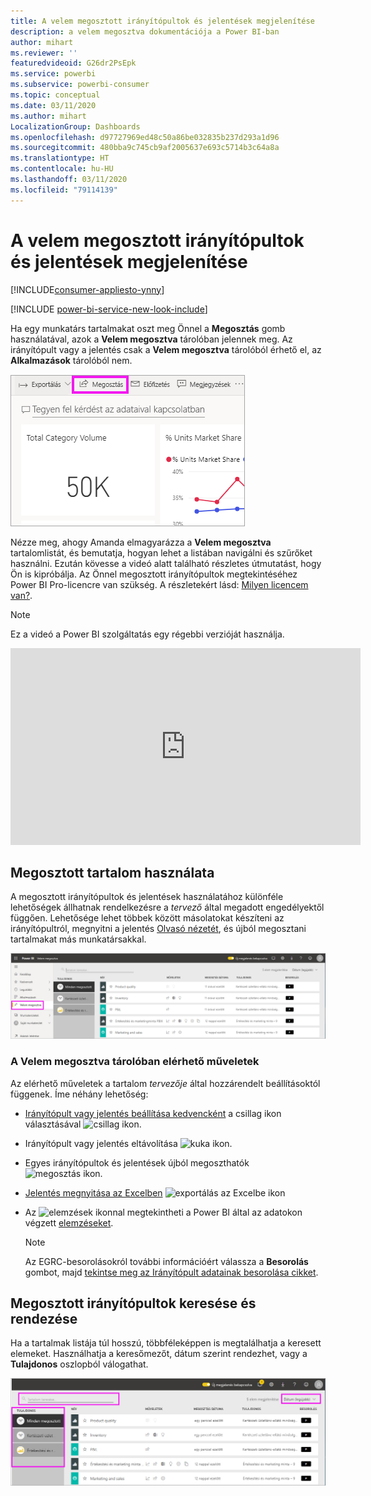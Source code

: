 ```yaml
---
title: A velem megosztott irányítópultok és jelentések megjelenítése
description: a velem megosztva dokumentációja a Power BI-ban
author: mihart
ms.reviewer: ''
featuredvideoid: G26dr2PsEpk
ms.service: powerbi
ms.subservice: powerbi-consumer
ms.topic: conceptual
ms.date: 03/11/2020
ms.author: mihart
LocalizationGroup: Dashboards
ms.openlocfilehash: d97727969ed48c50a86be032835b237d293a1d96
ms.sourcegitcommit: 480bba9c745cb9af2005637e693c5714b3c64a8a
ms.translationtype: HT
ms.contentlocale: hu-HU
ms.lasthandoff: 03/11/2020
ms.locfileid: "79114139"
---
```

# <a name="display-the-dashboards-and-reports-that-have-been-shared-with-me"></a>A velem megosztott irányítópultok és jelentések megjelenítése

[!INCLUDE[consumer-appliesto-ynny](../includes/consumer-appliesto-ynny.md)]

[!INCLUDE [power-bi-service-new-look-include](../includes/power-bi-service-new-look-include.md)]

Ha egy munkatárs tartalmakat oszt meg Önnel a **Megosztás** gomb használatával, azok a **Velem megosztva** tárolóban jelennek meg. Az irányítópult vagy a jelentés csak a **Velem megosztva** tárolóból érhető el, az **Alkalmazások** tárolóból nem.

![Megosztás ikon](./media/end-user-shared-with-me/power-bi-share-dashboard.png)

Nézze meg, ahogy Amanda elmagyarázza a **Velem megosztva** tartalomlistát, és bemutatja, hogyan lehet a listában navigálni és szűrőket használni. Ezután kövesse a videó alatt található részletes útmutatást, hogy Ön is kipróbálja. Az Önnel megosztott irányítópultok megtekintéséhez Power BI Pro-licencre van szükség. A részletekért lásd: [Milyen licencem van?](end-user-license.md).
    

> [!NOTE]
> Ez a videó a Power BI szolgáltatás egy régebbi verzióját használja.
    

<iframe width="560" height="315" src="https://www.youtube.com/embed/G26dr2PsEpk" frameborder="0" allowfullscreen></iframe>

## <a name="interact-with-shared-content"></a>Megosztott tartalom használata

A megosztott irányítópultok és jelentések használatához különféle lehetőségek állhatnak rendelkezésre a *tervező* által megadott engedélyektől függően. Lehetősége lehet többek között másolatokat készíteni az irányítópultról, megnyitni a jelentés [Olvasó nézetét](end-user-reading-view.md), és újból megosztani tartalmakat más munkatársakkal.

![A Velem megosztva tároló](./media/end-user-shared-with-me/power-bi-shared.png)

### <a name="actions-available-from-the-shared-with-me-container"></a>A **Velem megosztva** tárolóban elérhető műveletek
Az elérhető műveletek a tartalom *tervezője* által hozzárendelt beállításoktól függenek. Íme néhány lehetőség:
* [Irányítópult vagy jelentés beállítása kedvencként](end-user-favorite.md) a csillag ikon választásával ![csillag ikon](./media/end-user-shared-with-me/power-bi-star-icon.png).
* Irányítópult vagy jelentés eltávolítása  ![kuka ikon](./media/end-user-shared-with-me/power-bi-delete-icon.png).
* Egyes irányítópultok és jelentések újból megoszthatók  ![megosztás ikon](./media/end-user-shared-with-me/power-bi-share-icon-new.png).
* [Jelentés megnyitása az Excelben](end-user-export.md) ![exportálás az Excelbe ikon](./media/end-user-shared-with-me/power-bi-excel.png) 
* Az ![elemzések ikonnal](./media/end-user-shared-with-me/power-bi-insights.png) megtekintheti a Power BI által az adatokon végzett [elemzéseket](end-user-insights.md).
  
  > [!NOTE]
  > Az EGRC-besorolásokról további információért válassza a **Besorolás** gombot, majd [tekintse meg az Irányítópult adatainak besorolása cikket](../service-data-classification.md).
  > 


## <a name="search-and-sort-shared-dashboards"></a>Megosztott irányítópultok keresése és rendezése
Ha a tartalmak listája túl hosszú, többféleképpen is megtalálhatja a keresett elemeket. Használhatja a keresőmezőt, dátum szerint rendezhet, vagy a **Tulajdonos** oszlopból válogathat.    

![Irányítópult-tulajdonos és keresés](./media/end-user-shared-with-me/power-bi-sort.png)